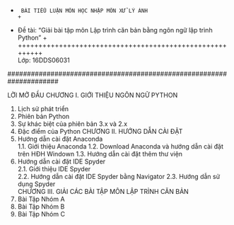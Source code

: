 +      BÀI TIỂU LUẬN MÔN HỌC NHẬP MÔN XỬ LÝ ẢNH                                                                +
+  Đề tài: “Giải bài tập môn Lập trình căn bản bằng ngôn ngữ lập trình Python”                                 +
+++++++++++++++++++++++++++++++++++++++++++++++++++++++++	   
	Lớp: 16DDS06031						

#####################################################################	

LỜI MỞ ĐẦU
CHƯƠNG I. GIỚI THIỆU NGÔN NGỮ PYTHON	
1.	Lịch sử phát triển	
2.	Phiên bản Python	
3.	Sự khác biệt của phiên bản 3.x và 2.x	
4.	Đặc điểm của Python	
CHƯƠNG II. HƯỚNG DẪN CÀI ĐẶT	
1.	Hướng dẫn cài đặt Anaconda	
1.1.	Giới thiệu Anaconda	
1.2.	Download Anaconda và hướng dẫn cài đặt trên HĐH Windown	
1.3.	Hướng dẫn cài đặt thêm thư viện	
2.	Hướng dẫn cài đặt IDE Spyder	
2.1.	Giới thiệu IDE Spyder	
2.2.	Hướng dẫn cài đặt IDE Spyder bằng Navigator	
2.3.	Hướng dẫn sử dụng Spyder	
CHƯƠNG III. GIẢI CÁC BÀI TẬP MÔN LẬP TRÌNH CĂN BẢN	
1.	Bài Tập Nhóm A	
2.	Bài Tập Nhóm B	
3.	Bài Tập Nhóm C	


